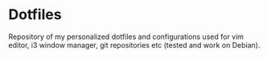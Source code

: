 # Dotfiles

Repository of my personalized dotfiles and configurations used for vim editor, i3 window manager, git repositories etc (tested and work on Debian).
